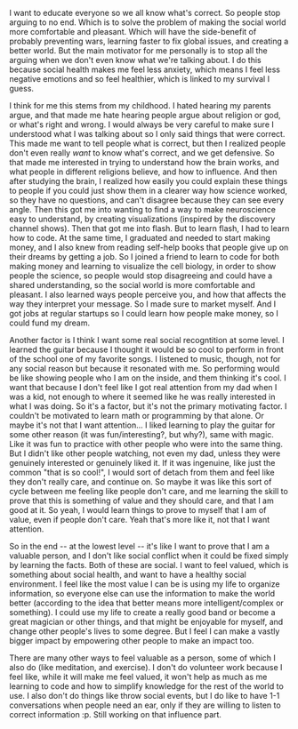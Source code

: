 
I want to educate everyone so we all know what's correct. So people stop arguing to no end. Which is to solve the problem of making the social world more comfortable and pleasant. Which will have the side-benefit of probably preventing wars, learning faster to fix global issues, and creating a better world. But the main motivator for me personally is to stop all the arguing when we don't even know what we're talking about. I do this because social health makes me feel less anxiety, which means I feel less negative emotions and so feel healthier, which is linked to my survival I guess.

I think for me this stems from my childhood. I hated hearing my parents argue, and that made me hate hearing people argue about religion or god, or what's right and wrong. I would always be very careful to make sure I understood what I was talking about so I only said things that were correct. This made me want to tell people what is correct, but then I realized people don't even really _want_ to know what's correct, and we get defensive. So that made me interested in trying to understand how the brain works, and what people in different religions believe, and how to influence. And then after studying the brain, I realized how easily you could explain these things to people if you could just show them in a clearer way how science worked, so they have no questions, and can't disagree because they can see every angle. Then this got me into wanting to find a way to make neuroscience easy to understand, by creating visualizations (inspired by the discovery channel shows). Then that got me into flash. But to learn flash, I had to learn how to code. At the same time, I graduated and needed to start making money, and I also knew from reading self-help books that people give up on their dreams by getting a job. So I joined a friend to learn to code for both making money and learning to visualize the cell biology, in order to show people the science, so people would stop disagreeing and could have a shared understanding, so the social world is more comfortable and pleasant. I also learned ways people perceive you, and how that affects the way they interpret your message. So I made sure to market myself. And I got jobs at regular startups so I could learn how people make money, so I could fund my dream.

Another factor is I think I want some real social recogntition at some level. I learned the guitar because I thought it would be so cool to perform in front of the school one of my favorite songs. I listened to music, though, not for any social reason but because it resonated with me. So performing would be like showing people who I am on the inside, and them thinking it's cool. I want that because I don't feel like I got real attention from my dad when I was a kid, not enough to where it seemed like he was really interested in what I was doing. So it's a factor, but it's not the primary motivating factor. I couldn't be motivated to learn math or programming by that alone. Or maybe it's not that I want attention... I liked learning to play the guitar for some other reason (it was fun/interesting?, but why?), same with magic. Like it was fun to practice with other people who were into the same thing. But I didn't like other people watching, not even my dad, unless they were genuinely interested or genuinely liked it. If it was ingenuine, like just the common "that is so cool!", I would sort of detach from them and feel like they don't really care, and continue on. So maybe it was like this sort of cycle between me feeling like people don't care, and me learning the skill to prove that this is something of value and they should care, and that I am good at it. So yeah, I would learn things to prove to myself that I am of value, even if people don't care. Yeah that's more like it, not that I want attention.

So in the end -- at the lowest level -- it's like I want to prove that I am a valuable person, and I don't like social conflict when it could be fixed simply by learning the facts. Both of these are social. I want to feel valued, which is something about social health, and want to have a healthy social environment. I feel like the most value I can be is using my life to organize information, so everyone else can use the information to make the world better (according to the idea that better means more intelligent/complex or something). I could use my life to create a really good band or become a great magician or other things, and that might be enjoyable for myself, and change other people's lives to some degree. But I feel I can make a vastly bigger impact by empowering other people to make an impact too.

There are many other ways to feel valuable as a person, some of which I also do (like meditation, and exercise). I don't do volunteer work because I feel like, while it will make me feel valued, it won't help as much as me learning to code and how to simplify knowledge for the rest of the world to use. I also don't do things like throw social events, but I do like to have 1-1 conversations when people need an ear, only if they are willing to listen to correct information :p. Still working on that influence part.
